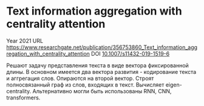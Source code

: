 # Text information aggregation with centrality attention

Year 2021
URL https://www.researchgate.net/publication/356753860_Text_information_aggregation_with_centrality_attention
DOI [10.1007/s11432-019-1519-6](http://dx.doi.org/10.1007/s11432-019-1519-6)

Решают задачу представления текста в виде вектора фиксированной длины. В основном имеется два вектора развития - кодирование текста и аггрегация слов. Опираются на второй вектор.
Строят полносвязанный граф из слов, входящих в текст. Вычисляет eigen-centrality.
Альтернативно могли быть использованы RNN, CNN, transformers.
